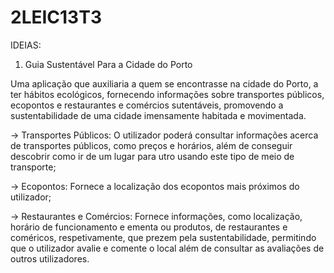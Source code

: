 # 2LEIC13T3

IDEIAS:

1) Guia Sustentável Para a Cidade do Porto

Uma aplicação que auxiliaria a quem se encontrasse na cidade do Porto, a ter hábitos ecológicos, fornecendo informações sobre transportes públicos, ecopontos e restaurantes e comércios sutentáveis, promovendo a sustentabilidade de uma cidade imensamente habitada e movimentada.

-> Transportes Públicos: O utilizador poderá consultar informações acerca de transportes públicos, como preços e horários, além de conseguir descobrir como ir de um lugar para utro usando este tipo de meio de transporte;

-> Ecopontos: Fornece a localização dos ecopontos mais próximos do utilizador;

-> Restaurantes e Comércios: Fornece informações, como localização, horário de funcionamento e ementa ou produtos, de restaurantes e coméricos, respetivamente, que prezem pela sustentabilidade, permitindo que o utilizador avalie e comente o local além de consultar as avaliações de outros utilizadores.
